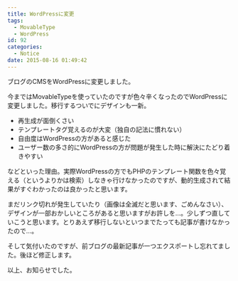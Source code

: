 ```yaml
---
title: WordPressに変更
tags:
  - MovableType
  - WordPress
id: 92
categories:
  - Notice
date: 2015-08-16 01:49:42
---
```


ブログのCMSをWordPressに変更しました。

<!--more-->

今まではMovableTypeを使っていたのですが色々辛くなったのでWordPressに変更しました。移行するついでにデザインも一新。

- 再生成が面倒くさい
- テンプレートタグ覚えるのが大変（独自の記法に慣れない）
- 自由度はWordPressの方があると感じた
- ユーザー数の多さ的にWordPressの方が問題が発生した時に解決にたどり着きやすい

などといった理由。実際WordPressの方でもPHPのテンプレート関数を色々覚える（というよりかは検索）しなきゃ行けなかったのですが、動的生成されて結果がすぐわかったのは良かったと思います。

まだリンク切れが発生していたり（画像は全滅だと思います、ごめんなさい）、デザインが一部おかしいところがあると思いますがお許しを…。少しずつ直していこうと思います。とりあえず移行しないといつまでたっても記事が書けなかったので…。

そして気付いたのですが、前ブログの最新記事が一つエクスポートし忘れてました。後ほど修正します。

以上、お知らせでした。

